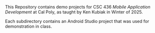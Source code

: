 This Repository contains demo projects for CSC 436 _Mobile Application
Development_ at Cal Poly, as taught by Ken Kubiak in Winter of 2025.

Each subdirectory contains an Android Studio project that was used for
demonstration in class.
